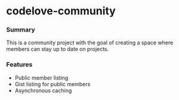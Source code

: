 codelove-community
==================

### Summary
This is a community project with the goal of creating a space where members can stay up to date on projects. 

### Features
* Public member listing
* Gist listing for public members
* Asynchronous caching
